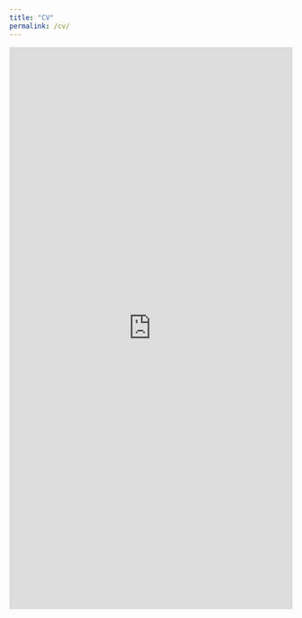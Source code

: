 ```yaml
---
title: "CV"
permalink: /cv/
---
```


<iframe
    src="https://drive.google.com/viewerng/viewer?embedded=true&url=https://github.com/zlian001/zlian001.github.io/raw/master/_pdf/my_cv_web.pdf#toolbar=0&scrollbar=0"
    frameBorder="0"
    scrolling="auto"
    height="1000px"
    width="100%"
    overflow="hidden"
></iframe>